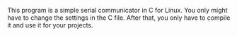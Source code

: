 This program is a simple serial communicator in C for Linux.
You only might have to change the settings in the C file.
After that, you only have to compile it and use it for your projects.
